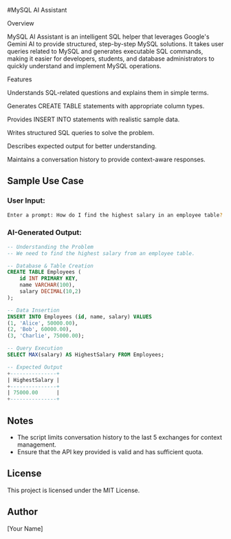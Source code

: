 #MySQL AI Assistant

Overview

MySQL AI Assistant is an intelligent SQL helper that leverages Google's Gemini AI to provide structured, step-by-step MySQL solutions. It takes user queries related to MySQL and generates executable SQL commands, making it easier for developers, students, and database administrators to quickly understand and implement MySQL operations.

Features

Understands SQL-related questions and explains them in simple terms.

Generates CREATE TABLE statements with appropriate column types.

Provides INSERT INTO statements with realistic sample data.

Writes structured SQL queries to solve the problem.

Describes expected output for better understanding.

Maintains a conversation history to provide context-aware responses.

## Sample Use Case
### **User Input:**
```sh
Enter a prompt: How do I find the highest salary in an employee table?
```

### **AI-Generated Output:**
```sql
-- Understanding the Problem
-- We need to find the highest salary from an employee table.

-- Database & Table Creation
CREATE TABLE Employees (
    id INT PRIMARY KEY,
    name VARCHAR(100),
    salary DECIMAL(10,2)
);

-- Data Insertion
INSERT INTO Employees (id, name, salary) VALUES
(1, 'Alice', 50000.00),
(2, 'Bob', 60000.00),
(3, 'Charlie', 75000.00);

-- Query Execution
SELECT MAX(salary) AS HighestSalary FROM Employees;

-- Expected Output
+---------------+
| HighestSalary |
+---------------+
| 75000.00      |
+---------------+
```

## Notes
- The script limits conversation history to the last 5 exchanges for context management.
- Ensure that the API key provided is valid and has sufficient quota.

## License
This project is licensed under the MIT License.

## Author
[Your Name]

